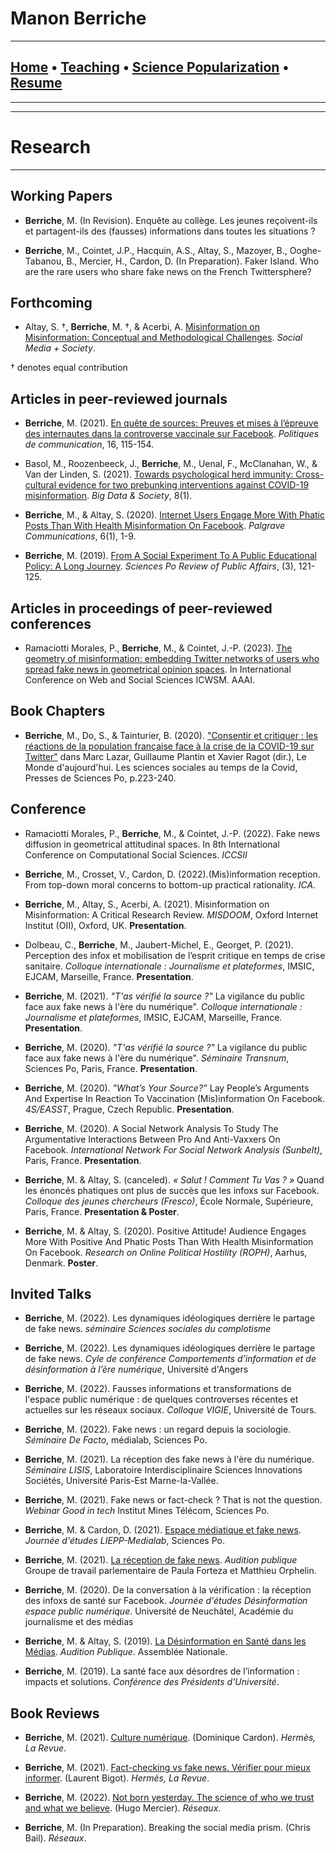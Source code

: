 # **Manon Berriche**


-----------------

## [Home](https://manonberriche.github.io/) • [Teaching](https://manonberriche.github.io/teaching.html) • [Science Popularization](https://manonberriche.github.io/General-Audience.html) • [Resume](https://drive.google.com/file/d/1syRqm-ya3dwk69_t_84dEMdOoiHAiZBB/view?usp=sharing) 

-----------------

-----------------
# Research
-----------------

## Working Papers

* **Berriche**, M. (In Revision). Enquête au collège. Les jeunes reçoivent-ils et partagent-ils des (fausses) informations dans toutes les situations ?

* **Berriche**, M., Cointet, J.P., Hacquin, A.S., Altay, S., Mazoyer, B., Ooghe-Tabanou, B., Mercier, H., Cardon, D. (In Preparation). Faker Island. Who are the rare users who share fake news on the French Twittersphere? 

## Forthcoming

* Altay, S. †, **Berriche**, M. †, & Acerbi, A.  [Misinformation on Misinformation: Conceptual and Methodological Challenges](https://psyarxiv.com/edqc8). *Social Media + Society*.

† denotes equal contribution

## Articles in peer-reviewed journals

* **Berriche**, M. (2021). [En quête de sources: Preuves et mises à l’épreuve des internautes dans la controverse vaccinale sur Facebook](https://www.cairn.info/revue-politiques-de-communication-2021-1-page-115.htm). *Politiques de communication*, 16, 115-154.

* Basol, M., Roozenbeeck, J., **Berriche**, M., Uenal, F., McClanahan, W., & Van der Linden, S. (2021). [Towards psychological herd immunity: Cross-cultural evidence for two prebunking interventions against COVID-19 misinformation](https://journals.sagepub.com/doi/abs/10.1177/20539517211013868). *Big Data & Society*, 8(1).

* **Berriche**, M., & Altay, S. (2020). [Internet Users Engage More With Phatic Posts Than With Health Misinformation On Facebook](https://doi.org/10.1057/s41599-020-0452-1). *Palgrave Communications*, 6(1), 1-9.

* **Berriche**, M. (2019). [From A Social Experiment To A Public Educational Policy: A Long Journey](https://07c585f3-4b08-4437-97a8-39faf6aab3a2.filesusr.com/ugd/a93557_222a9611f8a045bf9d2254176b9b2ac9.pdf). *Sciences Po Review of Public Affairs*, (3), 121-125.

## Articles in proceedings of peer-reviewed conferences

* Ramaciotti Morales, P., **Berriche**, M., & Cointet, J.-P. (2023). [The geometry of misinformation: embedding Twitter networks of users who spread fake news in geometrical opinion spaces](https://hal.archives-ouvertes.fr/hal-03725556/document). In International Conference on Web and Social Sciences ICWSM. AAAI.


## Book Chapters

* **Berriche**, M., Do, S., & Tainturier, B. (2020). ["Consentir et critiquer : les réactions de la population française face à la crise de la COVID-19 sur Twitter"](https://www.cairn.info/load_pdf.php?ID_ARTICLE=SCPO_LAZAR_2020_01_0223&download=1) dans Marc Lazar, Guillaume Plantin et Xavier Ragot (dir.), Le Monde d'aujourd'hui. Les sciences sociales au temps de la Covid, Presses de Sciences Po, p.223-240.


## Conference 

*  Ramaciotti Morales, P., **Berriche**, M., & Cointet, J.-P. (2022). Fake news diffusion in geometrical attitudinal spaces. In 8th International Conference on Computational Social Sciences. *ICCSII*

* **Berriche**, M., Crosset, V., Cardon, D. (2022).(Mis)information reception. From top-down moral concerns to bottom-up practical rationality. *ICA*. 

* **Berriche**, M., Altay, S., Acerbi, A. (2021). Misinformation on Misinformation: A Critical Research Review. *MISDOOM*, Oxford Internet Institut (OII), Oxford, UK. **Presentation**.

* Dolbeau, C., **Berriche**, M., Jaubert-Michel, E., Georget, P. (2021). Perception des infox et mobilisation de l’esprit critique en temps de crise sanitaire. *Colloque internationale : Journalisme et plateformes*, IMSIC, EJCAM, Marseille, France. **Presentation**.

* **Berriche**, M. (2021). *"T'as vérifié la source ?"* La vigilance du public face aux fake news à l'ère du numérique". *Colloque internationale : Journalisme et plateformes*, IMSIC, EJCAM, Marseille, France. **Presentation**.

* **Berriche**, M. (2020). *"T'as vérifié la source ?"* La vigilance du public face aux fake news à l'ère du numérique". *Séminaire Transnum*, Sciences Po, Paris, France. **Presentation**.

* **Berriche**, M. (2020). *"What’s Your Source?”* Lay People’s Arguments And Expertise In Reaction To Vaccination (Mis)information On Facebook. *4S/EASST*, Prague, Czech Republic. **Presentation**.

* **Berriche**, M. (2020). A Social Network Analysis To Study The Argumentative Interactions Between Pro And Anti-Vaxxers On Facebook. *International Network For Social Network Analysis (Sunbelt)*, Paris, France. **Presentation**.

* **Berriche**, M. & Altay, S. (canceled). *« Salut ! Comment Tu Vas ? »* Quand les énoncés phatiques ont
plus de succès que les infoxs sur Facebook. *Colloque des jeunes chercheurs (Fresco)*, École
Normale, Supérieure, Paris, France. **Presentation & Poster**.

* **Berriche**, M. & Altay, S. (2020). Positive Attitude! Audience Engages More With Positive And Phatic Posts Than With Health Misinformation On Facebook. *Research on Online Political Hostility (ROPH)*, Aarhus, Denmark. **Poster**.


## Invited Talks

* **Berriche**, M. (2022). Les dynamiques idéologiques derrière le partage de fake news. *séminaire Sciences sociales du complotisme*

* **Berriche**, M. (2022). Les dynamiques idéologiques derrière le partage de fake news. *Cyle de conférence Comportements d’information et de désinformation à l’ère numérique*, Université d'Angers

* **Berriche**, M. (2022). Fausses informations et transformations de l'espace public numérique : de quelques controverses récentes et actuelles sur les réseaux sociaux. *Colloque VIGIE*, Université de Tours.

* **Berriche**, M. (2022). Fake news : un regard depuis la sociologie. *Séminaire De Facto*, médialab, Sciences Po.

* **Berriche**, M. (2021). La réception des fake news à l'ère du numérique. *Séminaire LISIS*, Laboratoire Interdisciplinaire Sciences Innovations Sociétés, Université Paris-Est Marne-la-Vallée.

* **Berriche**, M. (2021). Fake news or fact-check ? That is not the question. *Webinar Good in tech* Institut Mines Télécom, Sciences Po.

* **Berriche**, M. & Cardon, D. (2021). [Espace médiatique et fake news](https://www.sciencespo.fr/evenements/?event=fake-news-complotisme-ideologie-des-chaines-dinformation-pour-une-approche-pluridisciplinaire-des-medias). *Journée d'études LIEPP-Medialab*, Sciences Po.

* **Berriche**, M. (2021). [La réception de fake news](https://peertube.forteza.fr/videos/watch/bfb0b270-9dc9-4898-9169-819b886b82e7). *Audition publique* Groupe de travail parlementaire de Paula Forteza et Matthieu Orphelin.

* **Berriche**, M. (2020). De la conversation à la vérification : la réception des infoxs de santé sur Facebook. *Journée d'études Désinformation espace public numérique*. Université de Neuchâtel, Académie du journalisme et des médias

* **Berriche**, M. & Altay, S. (2019). [La Désinformation en Santé dans les Médias](http://videos.assemblee-nationale.fr/video.8425833_5dcd0ebadfcb2.opecst--audition-publique-sur-l-hesitation-vaccinale--14-novembre-2019?fbclid=IwAR168oIvDON4YoY3oeGiFvOBbYw5OsTwACOUDnLxgKG3Cv9r2WV0n9l8uR4). *Audition Publique*. Assemblée Nationale.

* **Berriche**, M. (2019). La santé face aux désordres de l’information : impacts et solutions. *Conférence des Présidents d'Université*.


## Book Reviews

* **Berriche**, M. (2021). [Culture numérique](https://www.cairn.info/revue-hermes-la-revue-2020-2-page-301.html). (Dominique Cardon). *Hermès, La Revue*.

* **Berriche**, M. (2021). [Fact-checking vs fake news. Vérifier pour mieux informer](https://www.cairn.info/revue-hermes-la-revue-2020-2-page-301.html). (Laurent Bigot). *Hermès, La Revue*.

* **Berriche**, M. (2022). [Not born yesterday. The science of who we trust and what we believe](https://www.cairn.info/revue-reseaux-2022-2-page-302.htm). (Hugo Mercier). *Réseaux*.

* **Berriche**, M. (In Preparation). Breaking the social media prism. (Chris Bail). *Réseaux*.

